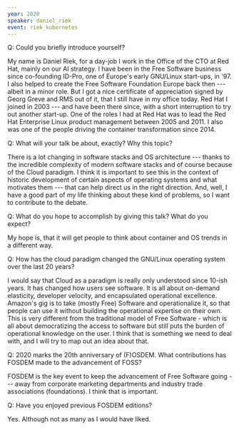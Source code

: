 ```yaml
---
year: 2020
speaker: daniel_riek
event: riek_kubernetes 
---
```


Q: Could you briefly introduce yourself?

My name is Daniel Riek, for a day-job I work in the Office of the CTO at Red Hat, mainly on our AI strategy. I have been in the Free Software business since co-founding ID-Pro, one of Europe's early GNU/Linux start-ups, in '97. I also helped to create the Free Software Foundation Europe back then --- albeit in a minor role. But I got a nice certificate of appreciation signed by Georg Greve and RMS out of it, that I still have in my office today. Red Hat I joined in 2003 --- and have been there since, with a short interruption to try out another start-up. One of the roles I had at Red Hat was to lead the Red Hat Enterprise Linux product management between 2005 and 2011. I also was one of the people driving the container transformation since 2014.

Q: What will your talk be about, exactly? Why this topic?

There is a lot changing in software stacks and OS architecture --- thanks to the incredible complexity of modern software stacks and of course because of the Cloud paradigm. I think it is important to see this in the context of historic development of certain aspects of operating systems and what motivates them --- that can help direct us in the right direction. And, well, I have a good part of my life thinking about these kind of problems, so I want to contribute to the debate. 

Q: What do you hope to accomplish by giving this talk? What do you expect?

My hope is, that it will get people to think about container and OS trends in a different way. 

Q: How has the cloud paradigm changed the GNU/Linux operating system over the last 20 years? 

I would say that Cloud as a paradigm is really only understood since 10-ish years. It has changed how users see software. It is all about on-demand elasticity, developer velocity, and encapsulated operational excellence. Amazon's gig is to take (mostly Free) Software and operationalize it, so that people can use it without building the operational expertise on their own. This is very different from the traditional model of Free Software - which is all about democratizing the access to software but still puts the burden of operational knowledge on the user. I think that is something we need to deal with, and I will try to map out an idea about that.

Q: 2020 marks the 20th anniversary of (F)OSDEM. What contributions has FOSDEM made to the advancement of FOSS?

FOSDEM is the key event to keep the advancement of Free Software going --- away from corporate marketing departments and industry trade associations (foundations). I think that is important. 

Q: Have you enjoyed previous FOSDEM editions? 

Yes. Although not as many as I would have liked.
